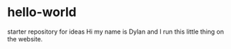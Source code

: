 # hello-world
starter repository for ideas
Hi my name is Dylan and I run this little thing on the website.
